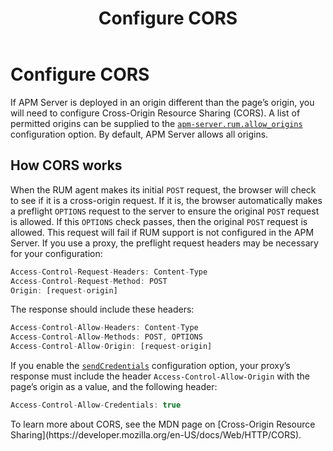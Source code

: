 ﻿---
title: Configure CORS
description: If APM Server is deployed in an origin different than the page’s origin, you will need to configure Cross-Origin Resource Sharing (CORS). A list of permitted...
url: https://docs-v3-preview.elastic.dev/reference/configuring-cors
products:
  - APM
  - APM Agent
  - Elastic Observability
---

# Configure CORS

If APM Server is deployed in an origin different than the page’s origin, you will need to configure Cross-Origin Resource Sharing (CORS).
A list of permitted origins can be supplied to the [`apm-server.rum.allow_origins`](https://docs-v3-preview.elastic.dev/elastic/docs-content/tree/main/solutions/observability/apm/configure-real-user-monitoring-rum#apm-rum-allow-origins) configuration option. By default, APM Server allows all origins.

## How CORS works

When the RUM agent makes its initial `POST` request, the browser will check to see if it is a cross-origin request. If it is, the browser automatically makes a preflight `OPTIONS` request to the server to ensure the original `POST` request is allowed. If this `OPTIONS` check passes, then the original `POST` request is allowed. This request will fail if RUM support is not configured in the APM Server.
If you use a proxy, the preflight request headers may be necessary for your configuration:
```js
Access-Control-Request-Headers: Content-Type
Access-Control-Request-Method: POST
Origin: [request-origin]
```

The response should include these headers:
```js
Access-Control-Allow-Headers: Content-Type
Access-Control-Allow-Methods: POST, OPTIONS
Access-Control-Allow-Origin: [request-origin]
```

If you enable the [`sendCredentials`](/reference/configuration#send-credentials) configuration option, your proxy’s response must include the header `Access-Control-Allow-Origin` with the page’s origin as a value, and the following header:
```js
Access-Control-Allow-Credentials: true
```

<tip>
  To learn more about CORS, see the MDN page on [Cross-Origin Resource Sharing](https://developer.mozilla.org/en-US/docs/Web/HTTP/CORS).
</tip>
